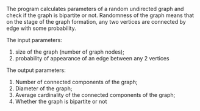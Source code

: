 The program calculates parameters of a random undirected graph and check if the graph is bipartite or not. 
Randomness of the graph means that on the stage of the graph formation, any two vertices are connected by edge with some probability.

The input parameters: 
1) size of the graph (number of graph nodes);
2) probability of appearance of an edge between any 2 vertices


The output parameters:
1) Number of connected components of the graph;
2) Diameter of the graph;
3) Average cardinality of the connected components of the graph;
4) Whether the graph is bipartite or not
